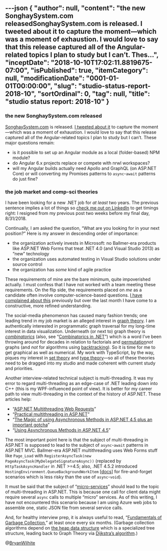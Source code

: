 ---json
{
  "author": null,
  "content": "the new SonghaySystem.com releasedSonghaySystem.com is released. I tweeted about it to capture the moment—which was a moment of exhaustion. I would love to say that this release captured all of the Angular-related topics I plan to study but I can’t. Thes...",
  "inceptDate": "2018-10-10T17:02:11.8819675-07:00",
  "isPublished": true,
  "itemCategory": null,
  "modificationDate": "0001-01-01T00:00:00",
  "slug": "studio-status-report-2018-10",
  "sortOrdinal": 0,
  "tag": null,
  "title": "studio status report: 2018-10"
}
---

### the new SonghaySystem.com released

[SonghaySystem.com](http://SonghaySystem.com) is released. [I tweeted about it](https://twitter.com/BryanWilhite/status/1049413752955629568) to capture the moment—which was a moment of exhaustion. I would love to say that this release captured all of the Angular-related topics I plan to study but I can’t. These major questions remain:

*   is it possible to set up an Angular module as a local (folder-based) NPM module?
*   do Angular 6.x projects replace or compete with nrwl workspaces?
*   will my Angular builds actually need Apollo and GraphQL (on ASP.NET Core) or will converting my Promises patterns to `async`-`await` patterns do just fine?

### the job market and comp-sci theories

I have been looking for a new .NET job for *at least* two years. The previous sentence implies a lot of things so [check me out on LinkedIn](https://www.linkedin.com/in/wilhite/) to get timings right: I resigned from my previous post two weeks before my final day, 8/31/2018.

Continually, I am asked the question, “What are you looking for in your next position?” Here is my answer in descending order of importance:

*   the organization actively invests in Microsoft: no Ballmer-era products like ASP.NET Web Forms that treat .NET 4.0 (and Visual Studio 2013) as “new” technology
*   the organization uses automated testing in Visual Studio solutions under source control
*   the organization has *some* kind of agile practice

These requirements of mine are the bare minimum, quite impoverished actually. I must confess that I have not worked with a team meeting these requirements. On the flip side, the requirements placed on *me* as a candidate often involve computer-science-based questions. [I have complained about this](http://songhayblog.azurewebsites.net/blog/entry/the-three-things-i-have-done-about-failing-in-job-interviews) previously but over the last month I have come to a constructive, more refined understanding.

The social-media phenomenon has caused many fashion trends; one leading trend in my job market is an alleged interest in [graph theory](https://en.wikipedia.org/wiki/Graph_theory#Computer_science). I am authentically interested in programmatic graph traversal for my long-time interest in data visualization. Underneath (or next to) graph theory is [*combinatorics*](https://en.wikipedia.org/wiki/Combinatorics#Graph_theory) (also, see “[Combinatorics in .NET](https://trycatch.me/combinatorics-in-net-part-i-permutations-combinations-variations/)”) which is a word I’ve been throwing around for decades in relation to factorials and [permutation](https://en.wikipedia.org/wiki/Permutation)*not* graphs (and *not* for algorithms using [backtracking](https://cs.stackexchange.com/questions/80223/using-backtracking-to-find-all-possible-permutations-in-a-string)). So it is time for me to get graphical as well as numerical. My work with TypeScript, by the way, piques my interest in [set theory](https://en.wikipedia.org/wiki/Set_theory) and [type theory](https://en.wikipedia.org/wiki/Type_theory)—so all of these theories need to be dragged into my studio and made coherent with current study and priorities.

Another interview-related technical subject is multi-threading. It was my error to regard multi-threading as an edge-case of .NET leading down into C++ (this is my WPF-influenced point of view). It is better for my career path to view multi-threading in the context of the history of ASP.NET. These articles help:

*   “[ASP.NET Multithreading Web Requests](https://stackoverflow.com/questions/23912456/asp-net-multithreading-web-requests)”
*   “[Practical multithreading in ASP.NET](https://www.codeproject.com/Articles/1067678/Practical-multithreading-in-ASP-NET)”
*   “[The Magic of using Asynchronous Methods in ASP.NET 4.5 plus an important gotcha](https://www.hanselman.com/blog/TheMagicOfUsingAsynchronousMethodsInASPNET45PlusAnImportantGotcha.aspx)”
*   “[Using Asynchronous Methods in ASP.NET 4.5](https://docs.microsoft.com/en-us/aspnet/web-forms/overview/performance-and-caching/using-asynchronous-methods-in-aspnet-45)”

The most important point here is that the subject of multi-threading in ASP.NET is supposed to lead to the subject of `async`-`await` patterns in ASP.NET MVC. Ballmer-era ASP.NET multithreading uses Web Forms stuff like `Page_Load` with `RegisterAsyncTask(new PageAsyncTask(MyDelegateSignatureAsync))` (replaced by `HttpTaskAsyncHandler` in .NET &gt;=4.5; also, .NET 4.5.2 introduced `HostingEnvironment.QueueBackgroundWorkItem` [[docs](https://docs.microsoft.com/en-us/dotnet/api/system.web.hosting.hostingenvironment.queuebackgroundworkitem?view=netframework-4.7)] for fire-and-forget scenarios which is less risky than the use of `async`-`void`).

It must be said that the subject of “[micro-services](https://en.wikipedia.org/wiki/Microservices)” should lead to the topic of multi-threading in ASP.NET. This is because one call for client data might require several `async` calls to multiple “micro” services. As of this writing, I have not encountered this scenario because I am using Azure web jobs to assemble one, static JSON file from several service calls.

And, for healthy interview prep, it is always useful to read, “[Fundamentals of Garbage Collection](https://docs.microsoft.com/en-us/dotnet/standard/garbage-collection/fundamentals),” at least once every six months. (Garbage collection algorithms depend on [the heap data structure](https://en.wikipedia.org/wiki/Heap_(data_structure)) which is a specialized tree structure, leading back to Graph Theory via [Dijkstra’s algorithm](https://en.wikipedia.org/wiki/Dijkstra%27s_algorithm).)

@[BryanWilhite](https://twitter.com/bryanwilhite)

